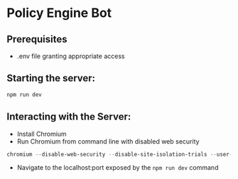 # Policy Engine Bot

## Prerequisites

- .env file granting appropriate access

## Starting the server:

```PowerShell
npm run dev
```

## Interacting with the Server:

- Install Chromium
- Run Chromium from command line with disabled web security

```PowerShell
chromium --disable-web-security --disable-site-isolation-trials --user-data-dir="~/AppData/Local/Temp"
```

- Navigate to the localhost:port exposed by the `npm run dev` command
